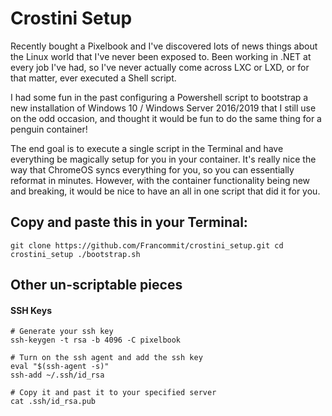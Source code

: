 # Crostini Setup

Recently bought a Pixelbook and I've discovered lots of news things about the Linux world that I've never been exposed to. Been working in .NET at every job I've had, so I've never actually come across LXC or LXD, or for that matter, ever executed a Shell script. 

I had some fun in the past configuring a Powershell script to bootstrap a new installation of Windows 10 / Windows Server 2016/2019 that I still use on the odd occasion, and thought it would be fun to do the same thing for a penguin container!

The end goal is to execute a single script in the Terminal and have everything be magically setup for you in your container. It's really nice the way that ChromeOS syncs everything for you, so you can essentially reformat in minutes. However, with the container functionality being new and breaking, it would be nice to have an all in one script that did it for you.

## Copy and paste this in your Terminal:

`git clone https://github.com/Francommit/crostini_setup.git cd crostini_setup ./bootstrap.sh`

## Other un-scriptable pieces

#### SSH Keys
```
# Generate your ssh key
ssh-keygen -t rsa -b 4096 -C pixelbook

# Turn on the ssh agent and add the ssh key
eval "$(ssh-agent -s)"
ssh-add ~/.ssh/id_rsa

# Copy it and past it to your specified server
cat .ssh/id_rsa.pub
```
